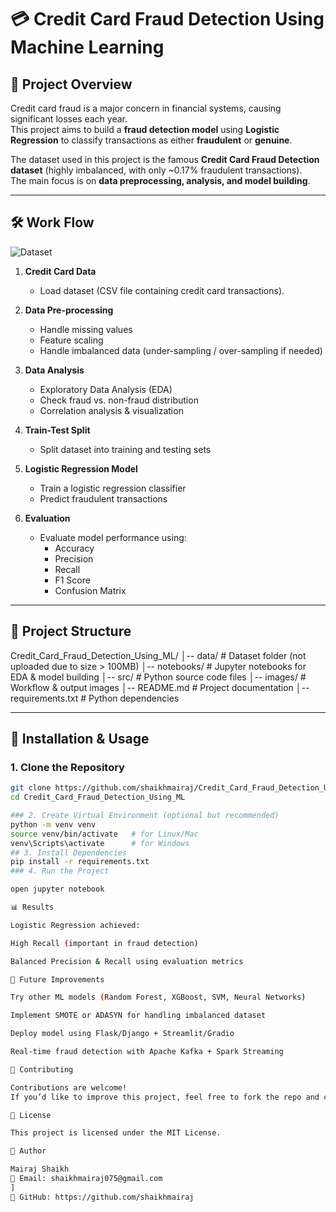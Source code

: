 # 💳 Credit Card Fraud Detection Using Machine Learning

## 📌 Project Overview
Credit card fraud is a major concern in financial systems, causing significant losses each year.  
This project aims to build a **fraud detection model** using **Logistic Regression** to classify transactions as either **fraudulent** or **genuine**.  

The dataset used in this project is the famous **Credit Card Fraud Detection dataset** (highly imbalanced, with only ~0.17% fraudulent transactions).  
The main focus is on **data preprocessing, analysis, and model building**.

---

## 🛠 Work Flow
![Dataset](project-workflow.jpg)

1. **Credit Card Data**  
   - Load dataset (CSV file containing credit card transactions).
   
2. **Data Pre-processing**  
   - Handle missing values  
   - Feature scaling  
   - Handle imbalanced data (under-sampling / over-sampling if needed)

3. **Data Analysis**  
   - Exploratory Data Analysis (EDA)  
   - Check fraud vs. non-fraud distribution  
   - Correlation analysis & visualization  

4. **Train-Test Split**  
   - Split dataset into training and testing sets  

5. **Logistic Regression Model**  
   - Train a logistic regression classifier  
   - Predict fraudulent transactions  

6. **Evaluation**  
   - Evaluate model performance using:  
     - Accuracy  
     - Precision  
     - Recall  
     - F1 Score  
     - Confusion Matrix  

---

## 📂 Project Structure
Credit_Card_Fraud_Detection_Using_ML/
│-- data/ # Dataset folder (not uploaded due to size > 100MB)
│-- notebooks/ # Jupyter notebooks for EDA & model building
│-- src/ # Python source code files
│-- images/ # Workflow & output images
│-- README.md # Project documentation
│-- requirements.txt # Python dependencies


---

## 🚀 Installation & Usage

### 1. Clone the Repository
```bash
git clone https://github.com/shaikhmairaj/Credit_Card_Fraud_Detection_Using_ML
cd Credit_Card_Fraud_Detection_Using_ML

### 2. Create Virtual Environment (optional but recommended)
python -m venv venv
source venv/bin/activate   # for Linux/Mac
venv\Scripts\activate      # for Windows
## 3. Install Dependencies
pip install -r requirements.txt
### 4. Run the Project

open jupyter notebook

📊 Results

Logistic Regression achieved:

High Recall (important in fraud detection)

Balanced Precision & Recall using evaluation metrics

🔮 Future Improvements

Try other ML models (Random Forest, XGBoost, SVM, Neural Networks)

Implement SMOTE or ADASYN for handling imbalanced dataset

Deploy model using Flask/Django + Streamlit/Gradio

Real-time fraud detection with Apache Kafka + Spark Streaming

🤝 Contributing

Contributions are welcome!
If you’d like to improve this project, feel free to fork the repo and create a pull request.

📜 License

This project is licensed under the MIT License.

👤 Author

Mairaj Shaikh
📧 Email: shaikhmairaj075@gmail.com
]
🔗 GitHub: https://github.com/shaikhmairaj
